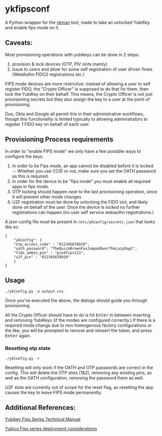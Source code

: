 # ykfipsconf
A Python wrapper for the [ykman](https://github.com/Yubico/yubikey-manager) tool, made to take an unlocked YubiKey and enable fips mode on it.

## Caveats:
Most provisioning operations with yubikeys can be done in 2 steps:
1. provision & lock devices (OTP, PIV slots mainly)
2. Issue to users and allow for some self registration of user driven flows (WebAuthn FIDO2 registrations etc.)

FIPS mode devices are more restrictive: instead of allowing a user to self register FIDO, the "Crypto Officer" is supposed to do that for them, then lock the YubiKey on their behalf.  This means, the Crypto Officer is not just provisioning secrets but they also assign the key to a user at the point of provisioning.

Duo, Okta and Google all permit this in their administrative workflows, though this functionality is limited typically to allowing administrators to register 1 FIDO key on behalf of each user.

## Provisioning Process requirements
In order to "enable FIPS mode" we only have a few possible ways to configure the keys:
1. In order to be Fips mode, an app cannot be disabled before it is locked. -- Whether you use CCID or not, make sure you set the OATH password as this is required.
2. In order for the device to be "fips mode" you must enable all required apps in fips mode.
3. OTP locking should happen *near* to the last provisioning operation, since it will prevent other mode changes
4. U2F registration must be done by unlocking the FIDO slot, and likely done on behalf of the user.  Once the device is *locked* no further registrations can happen (no user self service webauthn registrations.)

A json config file must be present in `/etc/ykConfig/secrets.json` that looks like so:

```
{
    "ykConfig": {
    "otp_access_code" : "012345678910",
    "oath_password": "TheQuickBrownFoxJumpedOverTheLazyDog1",
    "fido_admin_pin" : "pin4fips123",
    "u2f_pin" : "012345678910"
    }
}
```

## Usage 

```./ykConfig.py -o output.csv```

Once you've executed the above, the dialogs should guide you through provisioning.

All the Crypto Officer should have to do is hit <kbd>Enter</kbd> in between inserting and removing YubiKeys (if the modes are configured correctly.) If there is a required mode change due to non-homogenous factory configurations or the like, you will be prompted to remove and reinsert the token, and press <kbd>Enter</kbd> again.

### Resetting otp state

```./ykConfig.py -r```

Resetting will only work if the OATH and OTP passwords are correct in the config.  This will delete the OTP slots (1&2), removing any existing pins, as well as the OATH configuration, removing the password there as well.  

U2F slots are currently out of scope for the reset flag, as resetting the app causes the key to leave FIPS mode permanently.

## Additional References:
[Yubikey Fips Series Technical Manual](https://support.yubico.com/support/solutions/articles/15000011059-yubikey-fips-series-technical-manual)

[Yubico Fips series deployment considerations](https://support.yubico.com/support/solutions/articles/15000022275-yubikey-fips-series-deployment-considerations)
